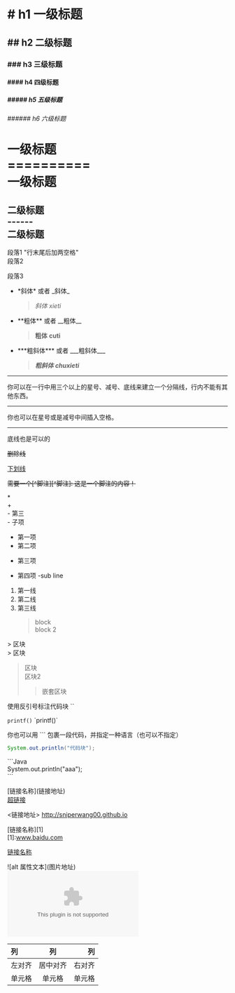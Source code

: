 # # h1 一级标题
## ## h2 二级标题
### ### h3 三级标题
#### #### h4 四级标题
##### ##### h5 五级标题
###### ###### h6 六级标题

一级标题  
\==========  
一级标题
============

二级标题  
\------  
二级标题
-------


段落1  "行末尾后加两空格"  
段落2  

段落3

+ \*斜体\*  或者 \_斜体\_ 
    > *斜体* _xieti_  
+ \*\*粗体\*\* 或者 \_\_粗体\_\_    
    > **粗体** __cuti__  
+ \*\*\*粗斜体\*\*\* 或者 \_\_\_粗斜体\_\_\_    
    > ***粗斜体*** ___chuxieti___  

* * *
你可以在一行中用三个以上的星号、减号、底线来建立一个分隔线，行内不能有其他东西。
- - -
你也可以在星号或是减号中间插入空格。
_ _ _
底线也是可以的

~~删除线~~

<u>下划线</u>

~~需要一个[^脚注][^脚注]: 这是一个脚注的内容！~~

\*  
\+  
\- 第三  
      \- 子项

* 第一项
* 第二项
+ 第三项
- 第四项
    -sub line

1. 第一线
2. 第二线
3. 第三线
    > block  
    > block 2

\> 区块  
\> 区块  

> 区块  
> 区块2
>> 嵌套区块

使用反引号标注代码块 ``

`printf()`   \`printf()\`

你也可以用 ``` 包裹一段代码，并指定一种语言（也可以不指定）

```Java
System.out.println("代码块");
```

\```Java  
System.out.println("aaa");  
\```


\[链接名称\]\(链接地址\)  
[超链接](sniperwang00.github.io)

\<链接地址\>
<http://sniperwang00.github.io>

\[链接名称\]\[1\]  
\[1\]:www.baidu.com


[链接名称][1]  

[1]:www.baidu.com


\!\[alt 属性文本\]\(图片地址\)  
![文字](www.baidu.com)



| 列  | 列| 列   |
|:--- |:-:|---:|
|左对齐|居中对齐|右对齐|
|单元格|单元格|单元格|
